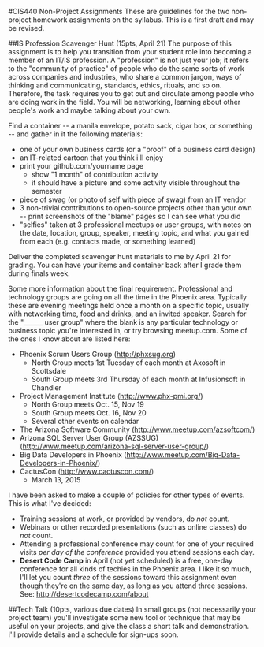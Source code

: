 #CIS440 Non-Project Assignments
These are guidelines for the two non-project homework assignments on the syllabus.  This is a first draft and may be revised.

##IS Profession Scavenger Hunt (15pts, April 21)
The purpose of this assignment is to help you transition from your student role into becoming a member of an IT/IS profession.  A "profession" is not just your job; it refers to the "community of practice" of people who do the same sorts of work across companies and industries, who share a common jargon, ways of thinking and communicating, standards, ethics, rituals, and so on. Therefore, the task requires you to get out and circulate among people who are doing work in the field.  You will be networking, learning about other people's work and maybe talking about your own.

Find a container -- a manila envelope, potato sack, cigar box, or something -- and gather in it the following materials:

- one of your own business cards (or a "proof" of a business card design)
- an IT-related cartoon that you think i'll enjoy
- print your github.com/yourname page
    - show "1 month" of contribution activity
    - it should have a picture and some activity visible throughout the semester
- piece of swag (or photo of self with piece of swag) from an IT vendor
- 3 non-trivial contributions to open-source projects other than your own -- print screenshots of the "blame" pages so I can see what you did
- "selfies" taken at 3 professional meetups or user groups, with notes on the date, location, group, speaker, meeting topic, and what you gained from each (e.g. contacts made, or something learned)

Deliver the completed scavenger hunt materials to me by April 21 for grading.  You can have your items and container back after I grade them during finals week.

Some more information about the final requirement.  Professional and technology groups are going on all the time in the Phoenix area.  Typically these are evening meetings held once a month on a specific topic, usually with networking time, food and drinks, and an invited speaker.  Search for the "______ user group" where the blank is any particular technology or business topic you're interested in, or try browsing meetup.com.  Some of the ones I know about are listed here:

- Phoenix Scrum Users Group (http://phxsug.org)
    - North Group meets 1st Tuesday of each month at Axosoft in Scottsdale
    - South Group meets 3rd Thursday of each month at Infusionsoft in Chandler
- Project Management Institute (http://www.phx-pmi.org/)
    - North Group meets Oct. 15, Nov 19
    - South Group meets Oct. 16, Nov 20
    - Several other events on calendar
- The Arizona Software Community (http://www.meetup.com/azsoftcom/)
- Arizona SQL Server User Group (AZSSUG) (http://www.meetup.com/arizona-sql-server-user-group/)
- Big Data Developers in Phoenix (http://www.meetup.com/Big-Data-Developers-in-Phoenix/)
- CactusCon (http://www.cactuscon.com/)
    - March 13, 2015

I have been asked to make a couple of policies for other types of events.  This is what I've decided:

- Training sessions at work, or provided by vendors, do *not* count.
- Webinars or other recorded presentations (such as online classes) do *not* count.
- Attending a professional conference may count for one of your required visits *per day of the conference* provided you attend sessions each day.
- **Desert Code Camp** in April (not yet scheduled) is a free, one-day conference for all kinds of techies in the Phoenix area.  I like it so much, I'll let you count *three* of the sessions toward this assignment even though they're on the same day, as long as you attend three sessions. See: http://desertcodecamp.com/about

##Tech Talk (10pts, various due dates)
In small groups (not necessarily your project team) you'll investigate some new tool or technique that may be useful on your projects, and give the class a short talk and demonstration. I'll provide details and a schedule for sign-ups soon.

